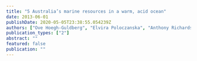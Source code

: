 ```yaml
---
title: "5 Australia’s marine resources in a warm, acid ocean"
date: 2013-06-01
publishDate: 2020-05-05T23:38:55.054239Z
authors: ["Ove Hoegh-Guldberg", "Elvira Poloczanska", "Anthony Richardson"]
publication_types: ["2"]
abstract: ""
featured: false
publication: ""
---
```


